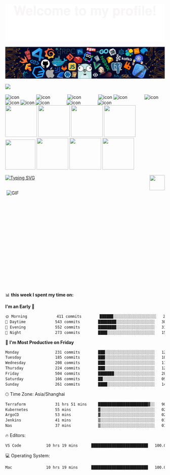 ![](assets/Bottom_up.svg)
<!--   my-header-img -->
![](./src/header_.png)
<!-- programming tool icon 编程工具图标 -->
<img src="https://skillicons.dev/icons?i=ps,ai,pr,c,cpp,cs,ts,discord,twitter,mongodb,instagram,idea,git" /><br>

<!-- svg -->
<img src="https://techstack-generator.vercel.app/kubernetes-icon.svg" alt="icon" width="65" style="width: 65px; height: 65px; margin-right: 50px; margin-bottom: 0px;" />
<img src="https://techstack-generator.vercel.app/js-icon.svg" alt="icon" width="65" style="width: 65px; height: 65px; margin-right: 50px; margin-bottom: 0px;" />
<img src="https://techstack-generator.vercel.app/mysql-icon.svg" alt="icon" width="65" style="width: 65px; height: 65px; margin-right: 50px; margin-bottom: 0px;" />
<img src="https://techstack-generator.vercel.app/webpack-icon.svg" alt="icon" width="65" style="width: 65px; height: 65px; margin-right: 0px; margin-bottom: 0px;" />
<img src="https://techstack-generator.vercel.app/docker-icon.svg" alt="icon" width="65" style="width: 65px; height: 65px; margin-right: 50px; margin-bottom: 0px;" /> 
<img src="https://techstack-generator.vercel.app/redux-icon.svg" alt="icon" width="65" style="width: 65px; height: 65px; margin-right: 0px; margin-bottom: 0px;" />
<img src="https://techstack-generator.vercel.app/java-icon.svg" alt="icon" width="65" style="width: 65px; height: 65px; margin-right: 0px; margin-bottom: 0px;" />
<img src="https://techstack-generator.vercel.app/eslint-icon.svg" alt="icon" width="65" style="width: 65px; height: 65px; margin-right: 0px; margin-bottom: 0px;" />
<img src="https://techstack-generator.vercel.app/aws-icon.svg" alt="icon" width="65" style="width: 65px; height: 65px; margin-right: 50px; margin-bottom: 0px;" />
<img src="https://techstack-generator.vercel.app/ts-icon.svg" alt="icon" width="65" style="width: 65px; height: 65px; margin-right: 50px; margin-bottom: 0px;" />
<img src="https://techstack-generator.vercel.app/nginx-icon.svg" alt="icon" width="65" style="width: 65px; height: 65px; margin-right: 50px; margin-bottom: 0px;" /><br>

<!-- gif -->
<img height="100" width="100" src="https://cdn.jsdelivr.net/gh/sun0225SUN/sun0225SUN/assets/images/html.webp">
<img height="100" width="100" src="https://cdn.jsdelivr.net/gh/sun0225SUN/sun0225SUN/assets/images/cssgif.webp">
<img height="100" width="100" src="https://cdn.jsdelivr.net/gh/sun0225SUN/sun0225SUN/assets/images/vscode.webp">
<img height="100" width="100" src="https://cdn.jsdelivr.net/gh/sun0225SUN/sun0225SUN/assets/images/react.webp">
<img height="95" width="95" src="https://cdn.jsdelivr.net/gh/sun0225SUN/sun0225SUN/assets/images/vue.webp">
<img height="100" width="100" src="https://cdn.jsdelivr.net/gh/sun0225SUN/sun0225SUN/assets/images/python.webp">
<img height="100" width="100" src="https://cdn.jsdelivr.net/gh/sun0225SUN/sun0225SUN/assets/images/js.webp">
<img height="100" width="100" src="https://cdn.jsdelivr.net/gh/sun0225SUN/sun0225SUN/assets/images/github.webp">

<a href="https://www.python.org/"><img src="https://upload.wikimedia.org/wikipedia/commons/c/c3/Python-logo-notext.svg" align="right" height="48" width="48" ></a>
<!--   my-ticker -->    
[![Typing SVG](https://readme-typing-svg.herokuapp.com?color=%2336BCF7&center=true&vCenter=true&width=600&lines=Hi+there+👋,+I+am+Dailin;+Welcome+to+My+Profile!;Over+12+years+of+ops+experience;Always+learning+new+things+;Cloud+native+learning)](https://git.io/typing-svg)

<img align="right" alt="GIF" src="https://github.com/abhisheknaiidu/abhisheknaiidu/blob/master/code.gif?raw=true" width="500" height="320" />


📊 **this week I spent my time on:**
<!--START_SECTION:waka-->

**I'm an Early 🐤** 
```txt
🌞 Morning             411 commits        ██████░░░░░░░░░░░░░░░░░░░   23.10 % 
🌆 Daytime             543 commits        ████████░░░░░░░░░░░░░░░░░   30.52 % 
🌃 Evening             552 commits        ████████░░░░░░░░░░░░░░░░░   31.03 % 
🌙 Night               273 commits        ████░░░░░░░░░░░░░░░░░░░░░   15.35 % 
```

📅 **I'm Most Productive on Friday** 
```txt
Monday                231 commits        ███░░░░░░░░░░░░░░░░░░░░░░   12.98 % 
Tuesday               185 commits        ███░░░░░░░░░░░░░░░░░░░░░░   10.40 % 
Wednesday             208 commits        ███░░░░░░░░░░░░░░░░░░░░░░   11.69 % 
Thursday              224 commits        ███░░░░░░░░░░░░░░░░░░░░░░   12.59 % 
Friday                504 commits        ███████░░░░░░░░░░░░░░░░░░   28.33 % 
Saturday              166 commits        ██░░░░░░░░░░░░░░░░░░░░░░░   09.33 % 
Sunday                261 commits        ████░░░░░░░░░░░░░░░░░░░░░   14.67 % 
```

🕑︎ Time Zone: Asia/Shanghai
```txt
Terraform             31 hrs 51 mins     ██████████████████████▓░░   90.79 %
Kubernetes            55 mins            ▓░░░░░░░░░░░░░░░░░░░░░░░░   02.62 %
ArgoCD                53 mins            ▓░░░░░░░░░░░░░░░░░░░░░░░░   02.52 %
Jenkins               41 mins            ▒░░░░░░░░░░░░░░░░░░░░░░░░   01.99 %
Nas                   37 mins            ▒░░░░░░░░░░░░░░░░░░░░░░░░   01.79 %
```
🔥 Editors: 
```txt
VS Code           10 hrs 19 mins      █████████████████████████   100.00 %
```
💻 Operating System:
```txt
Mac               10 hrs 19 mins      █████████████████████████   100.00 %
```

<!--END_SECTION:waka-->


